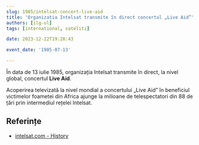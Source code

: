 ```yaml
---
slug: 1985/intelsat-concert-live-aid
title: 'Organizația Intelsat transmite în direct concertul „Live Aid”'
authors: [ilg-ul]
tags: [international, sateliti]

date: 2023-12-22T19:28:43

event_date: '1985-07-13'

---
```


În data de 13 iulie 1985, organizația Intelsat transmite în direct, la nivel global, concertul
**Live Aid**.

<!-- truncate -->

Acoperirea televizată la nivel mondial a concertului „Live Aid” în
beneficiul victimelor foametei din Africa ajunge la milioane de
telespectatori din 88 de țări prin intermediul rețelei Intelsat.

## Referințe

- [intelsat.com - History](https://www.intelsat.com/intelsat-history/)
